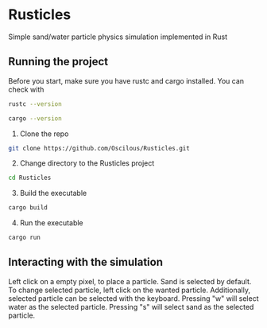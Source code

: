 # Rusticles
Simple sand/water particle physics simulation implemented in Rust

## Running the project
Before you start, make sure you have rustc and cargo installed.
You can check with
```sh
rustc --version
```
```sh
cargo --version
```
1. Clone the repo

```sh
git clone https://github.com/Oscilous/Rusticles.git
```

2. Change directory to the Rusticles project
   
```sh
cd Rusticles
```

3. Build the executable
```sh
cargo build
```
4. Run the executable
```sh
cargo run
```
## Interacting with the simulation
Left click on a empty pixel, to place a particle.
Sand is selected by default.
To change selected particle, left click on the wanted particle.
Additionally, selected particle can be selected with the keyboard.
Pressing "w" will select water as the selected particle.
Pressing "s" will select sand as the selected particle.

